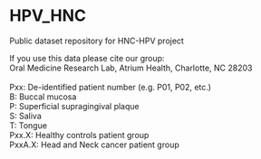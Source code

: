 # HPV_HNC
Public dataset repository for HNC-HPV project

If you use this data please cite our group: <br />
Oral Medicine Research Lab, Atrium Health, Charlotte, NC 28203
<br />
<br />
Pxx: De-identified patient number (e.g. P01, P02, etc.) <br />
B: Buccal mucosa <br />
P: Superficial supragingival plaque <br />
S: Saliva <br />
T: Tongue <br />
Pxx.X: Healthy controls patient group <br />
PxxA.X: Head and Neck cancer patient group <br />
